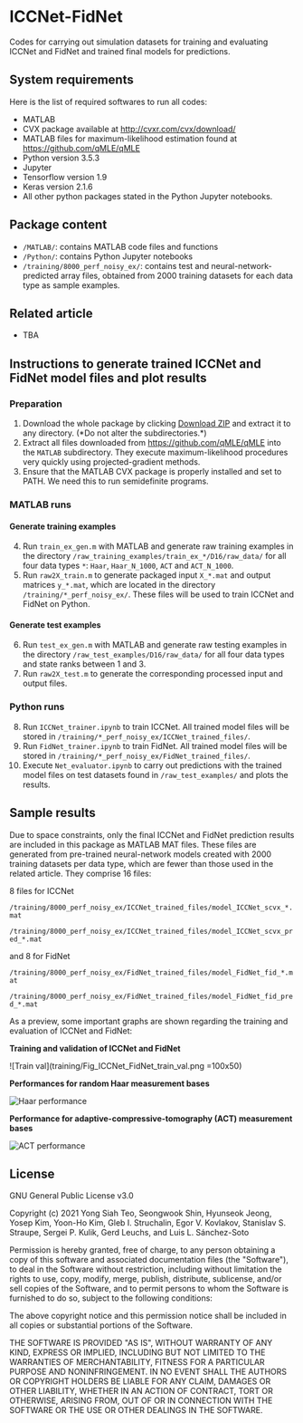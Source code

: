 # ICCNet-FidNet
Codes for carrying out simulation datasets for training and evaluating ICCNet and FidNet and trained final models for predictions.

## System requirements
Here is the list of required softwares to run all codes:
* MATLAB
* CVX package available at http://cvxr.com/cvx/download/
* MATLAB files for maximum-likelihood estimation found at https://github.com/qMLE/qMLE
* Python version 3.5.3
* Jupyter
* Tensorflow version 1.9
* Keras version 2.1.6
* All other python packages stated in the Python Jupyter notebooks.

## Package content
* `/MATLAB/`: contains MATLAB code files and functions
* `/Python/`: contains Python Jupyter notebooks
* `/training/8000_perf_noisy_ex/`: contains test and neural-network-predicted array files, obtained from 2000 training datasets for each data type as sample examples.

## Related article
* TBA

## Instructions to generate trained ICCNet and FidNet model files and plot results
### Preparation
1. Download the whole package by clicking [Download ZIP](https://github.com/ACAD-repo/ICCNet-FidNet/archive/main.zip) and extract it to any directory. (\*Do not alter the subdirectories.\*)
2. Extract all files downloaded from https://github.com/qMLE/qMLE into the `MATLAB` subdirectory. They execute maximum-likelihood procedures very quickly using projected-gradient methods.
3. Ensure that the MATLAB CVX package is properly installed and set to PATH. We need this to run semidefinite programs.

### MATLAB runs
#### Generate training examples
4. Run `train_ex_gen.m` with MATLAB and generate raw training examples in the directory `/raw_training_examples/train_ex_*/D16/raw_data/` for all four data types `*`: `Haar`, `Haar_N_1000`, `ACT` and `ACT_N_1000`.
5. Run `raw2X_train.m` to generate packaged input `X_*.mat` and output matrices `y_*.mat`, which are located in the directory `/training/*_perf_noisy_ex/`. These files will be used to train ICCNet and FidNet on Python.
#### Generate test examples
6. Run `test_ex_gen.m` with MATLAB and generate raw testing examples in the directory `/raw_test_examples/D16/raw_data/` for all four data types and state ranks between 1 and 3.
7. Run `raw2X_test.m` to generate the corresponding processed input and output files.

### Python runs
8. Run `ICCNet_trainer.ipynb` to train ICCNet. All trained model files will be stored in `/training/*_perf_noisy_ex/ICCNet_trained_files/`.
9. Run `FidNet_trainer.ipynb` to train FidNet. All trained model files will be stored in `/training/*_perf_noisy_ex/FidNet_trained_files/`.
10. Execute `Net_evaluator.ipynb` to carry out predictions with the trained model files on test datasets found in `/raw_test_examples/` and plots the results.

## Sample results
Due to space constraints, only the final ICCNet and FidNet prediction results are included in this package as MATLAB MAT files. These files are generated from pre-trained neural-network models created with 2000 training datasets per data type, which are fewer than those used in the related article. They comprise 16 files:

8 files for ICCNet 

`/training/8000_perf_noisy_ex/ICCNet_trained_files/model_ICCNet_scvx_*.mat`

`/training/8000_perf_noisy_ex/ICCNet_trained_files/model_ICCNet_scvx_pred_*.mat`

and 8 for FidNet 

`/training/8000_perf_noisy_ex/FidNet_trained_files/model_FidNet_fid_*.mat`

`/training/8000_perf_noisy_ex/FidNet_trained_files/model_FidNet_fid_pred_*.mat`

As a preview, some important graphs are shown regarding the training and evaluation of ICCNet and FidNet:

__Training and validation of ICCNet and FidNet__

![Train val](training/Fig_ICCNet_FidNet_train_val.png =100x50)

__Performances for random Haar measurement bases__

![Haar performance](https://drive.google.com/uc?export=view&id=1pQdWDIyA8XHaDJgGCSgVmOrPXXyLfEGr)

__Performance for adaptive-compressive-tomography (ACT) measurement bases__

![ACT performance](https://drive.google.com/uc?export=view&id=1UnVlieF0-Leka_BB3ZbsOidkPvsMMEdC)

## License
GNU General Public License v3.0

Copyright (c) 2021 Yong Siah Teo, Seongwook Shin, Hyunseok Jeong, Yosep Kim, Yoon-Ho Kim, Gleb I. Struchalin, Egor V. Kovlakov, Stanislav S. Straupe, Sergei P. Kulik, Gerd Leuchs, and Luis L. Sánchez-Soto

Permission is hereby granted, free of charge, to any person obtaining a copy of this software and associated documentation files (the "Software"), to deal in the Software without restriction, including without limitation the rights to use, copy, modify, merge, publish, distribute, sublicense, and/or sell copies of the Software, and to permit persons to whom the Software is furnished to do so, subject to the following conditions:

The above copyright notice and this permission notice shall be included in all copies or substantial portions of the Software.

THE SOFTWARE IS PROVIDED "AS IS", WITHOUT WARRANTY OF ANY KIND, EXPRESS OR IMPLIED, INCLUDING BUT NOT LIMITED TO THE WARRANTIES OF MERCHANTABILITY, FITNESS FOR A PARTICULAR PURPOSE AND NONINFRINGEMENT. IN NO EVENT SHALL THE AUTHORS OR COPYRIGHT HOLDERS BE LIABLE FOR ANY CLAIM, DAMAGES OR OTHER LIABILITY, WHETHER IN AN ACTION OF CONTRACT, TORT OR OTHERWISE, ARISING FROM, OUT OF OR IN CONNECTION WITH THE SOFTWARE OR THE USE OR OTHER DEALINGS IN THE SOFTWARE.
